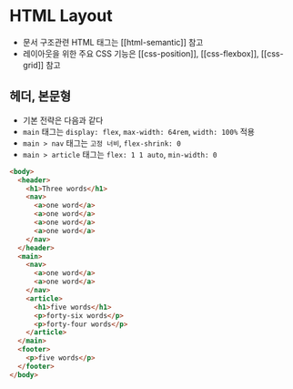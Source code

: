 # HTML Layout

- 문서 구조관련 HTML 태그는 [[html-semantic]] 참고
- 레이아웃을 위한 주요 CSS 기능은 [[css-position]], [[css-flexbox]], [[css-grid]] 참고

## 헤더, 본문형

- 기본 전략은 다음과 같다
- `main` 태그는 `display: flex`, `max-width: 64rem`, `width: 100%` 적용
- `main > nav` 태그는 `고정 너비`, `flex-shrink: 0`
- `main > article` 태그는 `flex: 1 1 auto`, `min-width: 0`

```html
<body>
  <header>
    <h1>Three words</h1>
    <nav>
      <a>one word</a>
      <a>one word</a>
      <a>one word</a>
      <a>one word</a>
    </nav>
  </header>
  <main>
    <nav>
      <a>one word</a>
      <a>one word</a>
    </nav>
    <article>
      <h1>five words</h1>
      <p>forty-six words</p>
      <p>forty-four words</p>
    </article>
  </main>
  <footer>
    <p>five words</p>
  </footer>
</body>
```
